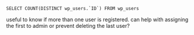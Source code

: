 ```
SELECT COUNT(DISTINCT wp_users.`ID`) FROM wp_users
```

useful to know if more than one user is registered. can help with assigning the first to admin or prevent deleting the last user?